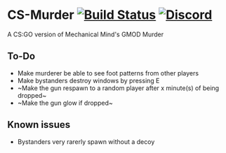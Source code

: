 # CS-Murder [![Build Status](https://travis-ci.org/condolent/CSMurder.svg?branch=master)](https://travis-ci.org/condolent/CSMurder) [![Discord](https://img.shields.io/badge/Discord-Join%20chat%20%E2%86%92-738bd7.svg?style=flat-square)](https://discord.gg/UcXacWk)
A CS:GO version of Mechanical Mind's GMOD Murder

## To-Do
- Make murderer be able to see foot patterns from other players
- Make bystanders destroy windows by pressing E
- ~Make the gun respawn to a random player after x minute(s) of being dropped~
- ~Make the gun glow if dropped~

## Known issues
- Bystanders very rarerly spawn without a decoy